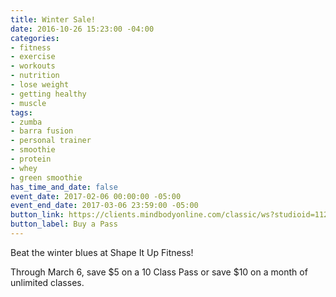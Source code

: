 ```yaml
---
title: Winter Sale!
date: 2016-10-26 15:23:00 -04:00
categories:
- fitness
- exercise
- workouts
- nutrition
- lose weight
- getting healthy
- muscle
tags:
- zumba
- barra fusion
- personal trainer
- smoothie
- protein
- whey
- green smoothie
has_time_and_date: false
event_date: 2017-02-06 00:00:00 -05:00
event_end_date: 2017-03-06 23:59:00 -05:00
button_link: https://clients.mindbodyonline.com/classic/ws?studioid=112719&stype=41&sTG=22
button_label: Buy a Pass
---
```


Beat the winter blues at Shape It Up Fitness!

Through March 6, save $5 on a 10 Class Pass or save $10 on a month of unlimited classes.